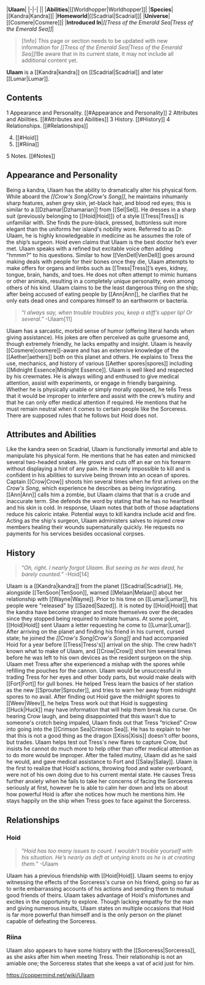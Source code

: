|**Ulaam**|
|-|-|
||
|**Abilities**|[[Worldhopper\|Worldhopper]]|
|**Species**|[[Kandra\|Kandra]]|
|**Homeworld**|[[Scadrial\|Scadrial]]|
|**Universe**|[[Cosmere\|Cosmere]]|
|**Introduced In**|*[[Tress of the Emerald Sea\|Tress of the Emerald Sea]]*|

> [!info] This page or section needs to be updated with new information for *[[Tress of the Emerald Sea\|Tress of the Emerald Sea]]*!Be aware that in its current state, it may not include all additional content yet.

**Ulaam** is a [[Kandra\|kandra]] on [[Scadrial\|Scadrial]] and later [[Lumar\|Lumar]].

## Contents

1 Appearance and Personality. [[#Appearance and Personality]] 
2 Attributes and Abilities. [[#Attributes and Abilities]] 
3 History. [[#History]] 
4 Relationships. [[#Relationships]] 

4. [[#Hoid]] 
4. [[#Riina]] 


5 Notes. [[#Notes]] 


## Appearance and Personality
 Being a kandra, Ulaam has the ability to dramatically alter his physical form. While aboard the *[[Crow's Song\|Crow's Song]]*, he maintains inhumanly sharp features, ashen grey skin, jet-black hair, and blood red eyes; this is similar to a [[Dzhamar\|Dzhamarian]] from [[Sel\|Sel]]. He dresses in a sharp suit (previously belonging to [[Hoid\|Hoid]]) of a style [[Tress\|Tress]] is unfamiliar with. She finds the pure-black, pressed, buttonless suit more elegant than the uniforms her island's nobility wore.
Referred to as Dr. Ulaam, he is highly knowledgeable in medicine as he assumes the role of the ship’s surgeon. Hoid even claims that Ulaam is the best doctor he’s ever met. Ulaam speaks with a refined but excitable voice often adding "hmmm?" to his questions. Similar to how [[VenDell\|VenDell]] goes around making deals with people for their bones once they die, Ulaam attempts to make offers for organs and limbs such as [[Tress\|Tress]]’s eyes, kidney, tongue, brain, hands, and toes. He does not often attempt to mimic humans or other animals, resulting in a completely unique personality, even among others of his kind.
Ulaam claims to be the least dangerous thing on the ship; after being accused of eating people by [[Ann\|Ann]], he clarifies that he only eats dead ones and compares himself to an earthworm or bacteria.

>“*I always say, when trouble troubles you, keep a stiff’s upper lip! Or several.*”
\-Ulaam[11]

Ulaam has a sarcastic, morbid sense of humor (offering literal hands when giving assistance). His jokes are often perceived as quite gruesome and, though extremely friendly, he lacks empathy and insight. Ulaam is heavily [[Cosmere\|cosmere]]-aware and has an extensive knowledge of the [[Aether\|aethers]] both on this planet and others. He explains to Tress the use, mechanics, and history of various [[Aether spores\|spores]] including [[Midnight Essence\|Midnight Essence]]. Ulaam is well liked and respected by his crewmates. He is always willing and enthused to give medical attention, assist with experiments, or engage in friendly bargaining. Whether he is physically unable or simply morally opposed, he tells Tress that it would be improper to interfere and assist with the crew’s mutiny and that he can only offer medical attention if required. He mentions that he must remain neutral when it comes to certain people like the Sorceress. There are supposed rules that he follows but Hoid does not.

## Attributes and Abilities
Like the kandra seen on Scadrial, Ulaam is functionally immortal and able to manipulate his physical form. He mentions that he has eaten and mimicked several two-headed snakes. He grows and cuts off an ear on his forearm without displaying a hint of any pain. He is nearly impossible to kill and is confident in his abilities to survive being thrown into an ocean of spores. Captain [[Crow\|Crow]] shoots him several times when he first arrives on the *Crow's Song*, which experience he describes as being invigorating.
[[Ann\|Ann]] calls him a zombie, but Ulaam claims that that is a crude and inaccurate term. She defends the word by stating that he has no heartbeat and his skin is cold. In response, Ulaam notes that both of those adaptations reduce his caloric intake.
Potential ways to kill kandra include acid and fire. Acting as the ship's surgeon, Ulaam administers salves to injured crew members healing their wounds supernaturally quickly. He requests no payments for his services besides occasional corpses.

## History
>“*Oh, right. I nearly forgot Ulaam. But seeing as he was dead, he barely counted.*”
\-Hoid[14]

Ulaam is a [[Kandra\|kandra]] from the planet [[Scadrial\|Scadrial]]. He, alongside [[TenSoon\|TenSoon]], warned [[Melaan\|Melaan]] about her relationship with [[Wayne\|Wayne]]. Prior to his time on [[Lumar\|Lumar]], his people were "released" by [[Sazed\|Sazed]]. It is noted by [[Hoid\|Hoid]] that the kandra have become stranger and more themselves over the decades since they stopped being required to imitate humans. At some point, [[Hoid\|Hoid]] sent Ulaam a letter requesting he come to [[Lumar\|Lumar]]. After arriving on the planet and finding his friend in his current, cursed state; he joined the *[[Crow's Song\|Crow's Song]]* and had accompanied Hoid for a year before [[Tress\|Tress's]] arrival on the ship. The crew hadn't known what to make of Ulaam, and [[Crow\|Crow]] shot him several times before he was left to his own devices as the resident surgeon on the ship.
Ulaam met Tress after she experienced a mishap with the spores while refilling the pouches for the cannon. Ulaam would be unsuccessful in trading Tress for her eyes and other body parts, but would make deals with [[Fort\|Fort]] for gull bones. He helped Tress learn the basics of her station as the new [[Sprouter\|Sprouter]], and tries to warn her away from midnight spores to no avail. After finding out Hoid gave the midnight spores to [[Weev\|Weev]], he helps Tress work out that Hoid is suggesting [[Huck\|Huck]] may have information that will help them break his curse.
On hearing Crow laugh, and being disappointed that this wasn't due to someone's crotch being impaled, Ulaam finds out that Tress "tricked" Crow into going into the [[Crimson Sea\|Crimson Sea]]. He has to explain to her that this is not a good thing as the dragon [[Xisis\|Xisis]] doesn't offer boons, but trades. Ulaam helps test out Tress's new flares to capture Crow, but insists he cannot do much more to help other than offer medical attention as to do more would be improper. After the failed mutiny, Ulaam did as he said he would, and gave medical assistance to Fort and [[Salay\|Salay]].
Ulaam is the first to realize that Hoid's actions, throwing food and water overboard, were not of his own doing due to his current mental state. He causes Tress further anxiety when he fails to take her concerns of facing the Sorceress seriously at first, however he is able to calm her down and lets on about how powerful Hoid is after she notices how much he mentions him. He stays happily on the ship when Tress goes to face against the Sorceress.

## Relationships
### Hoid
>“*Hoid has too many issues to count. I wouldn’t trouble yourself with his situation. He’s nearly as deft at untying knots as he is at creating them.*”
\-Ulaam

Ulaam has a previous friendship with [[Hoid\|Hoid]]. Ulaam seems to enjoy witnessing the effects of the Sorceress's curse on his friend, going so far as to write embarrassing accounts of his actions and sending them to mutual good friends of theirs. Ulaam takes advantage of Hoid's misfortunes and excites in the opportunity to explore.
Though lacking empathy for the man and giving numerous insults, Ulaam states on multiple occasions that Hoid is far more powerful than himself and is the only person on the planet capable of defeating the Sorceress.

### Riina
Ulaam also appears to have some history with the [[Sorceress\|Sorceress]], as she asks after him when meeting Tress. Their relationship is not an amiable one; the Sorceress states that she keeps a vat of acid just for him.



https://coppermind.net/wiki/Ulaam